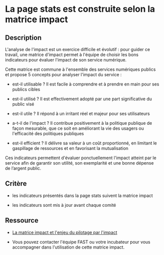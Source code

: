# La page stats est construite selon la matrice impact

## Description

L'analyse de l'impact est un exercice difficile et évolutif : pour guider ce
travail, une matrice d'impact permet à l'équipe de choisir les bons indicateurs
pour évaluer l'impact de son service numérique.

Cette matrice est commune à l'ensemble des services numériques publics et
propose 5 concepts pour analyser l'impact du service :

- est-il utilisable ? Il est facile à comprendre et à prendre en main pour ses publics cibles

- est-il utilisé ? Il est effectivement adopté par une part significative du public visé

- est-il utile ? Il répond à un irritant réel et majeur pour ses utilisateurs

- a-t-il de l'impact ? Il contribue positivement à la politique publique de façon mesurable, que ce soit en améliorant la vie des usagers ou l'efficacité des politiques publiques

- est-il efficient ? Il délivre sa valeur à un coût proportionné, en limitant le gaspillage de ressources et en favorisant la mutualisation

Ces indicateurs permettent d'évaluer ponctuellement l'impact atteint par le
service afin de garantir son utilité, son exemplarité et une bonne dépense
de l’argent public.

## Critère

- les indicateurs présentés dans la page stats suivent la matrice impact

- les indicateurs sont mis à jour avant chaque comité

## Ressource

- [La matrice impact et l'enjeu du pilotage par l'impact](https://doc.incubateur.net/communaute/gerer-son-produit/guide-de-financement-des-startups-detat/4.-lenjeu-du-pilotage-par-limpact)

- Vous pouvez contacter l'équipe FAST ou votre incubateur pour vous accompagner
dans l'utilisation de cette matrice impact.
